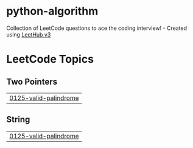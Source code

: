 # python-algorithm
Collection of LeetCode questions to ace the coding interview! - Created using [LeetHub v3](https://github.com/raphaelheinz/LeetHub-3.0)

<!---LeetCode Topics Start-->
# LeetCode Topics
## Two Pointers
|  |
| ------- |
| [0125-valid-palindrome](https://github.com/dohyeon96/python-algorithm/tree/master/0125-valid-palindrome) |
## String
|  |
| ------- |
| [0125-valid-palindrome](https://github.com/dohyeon96/python-algorithm/tree/master/0125-valid-palindrome) |
<!---LeetCode Topics End-->